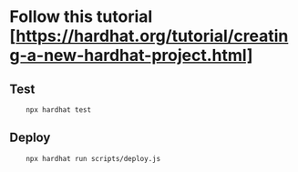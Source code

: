 # Follow this tutorial [https://hardhat.org/tutorial/creating-a-new-hardhat-project.html]

## Test
```
    npx hardhat test
```

## Deploy
```
    npx hardhat run scripts/deploy.js
```
